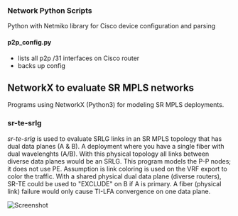 ### Network Python Scripts  

Python with Netmiko library for Cisco device configuration and parsing  

#### p2p_config.py  
* lists all p2p /31 interfaces on Cisco router  
* backs up config  


## NetworkX to evaluate SR MPLS networks  
Programs using NetworkX (Python3) for modeling SR MPLS deployments.  
### sr-te-srlg
_sr-te-srlg_ is used to evaluate SRLG links in an SR MPLS topology that has dual data planes (A & B).  A deployment where you have a single fiber with dual wavelenghts (A/B).  With this physical topology all links between diverse data planes would be an SRLG.  This program models the P-P nodes; it does not use PE.   Assumption is link coloring is used on the VRF export to color the traffic.  With a shared physical dual data plane (diverse routers), SR-TE could be used to "EXCLUDE" on B if A is primary.  A fiber (physical link) failure would only cause TI-LFA convergence on one data plane.  

![Screenshot](sr-te-networkx/sr-te-srlg1.png)
